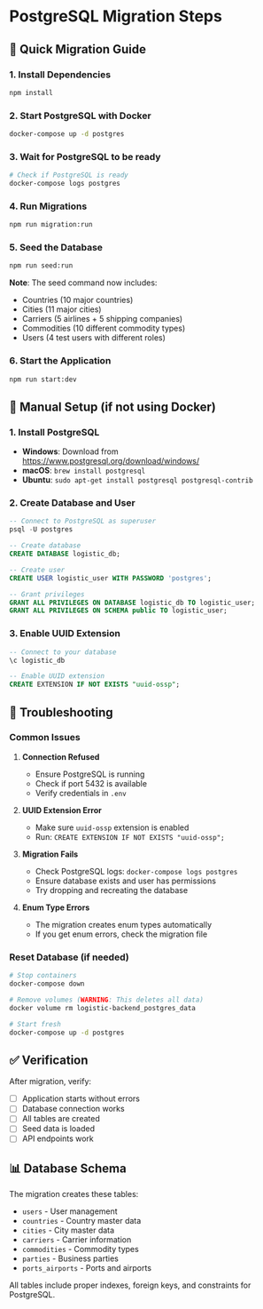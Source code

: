 # PostgreSQL Migration Steps

## 🚀 Quick Migration Guide

### 1. Install Dependencies
```bash
npm install
```

### 2. Start PostgreSQL with Docker
```bash
docker-compose up -d postgres
```

### 3. Wait for PostgreSQL to be ready
```bash
# Check if PostgreSQL is ready
docker-compose logs postgres
```

### 4. Run Migrations
```bash
npm run migration:run
```

### 5. Seed the Database
```bash
npm run seed:run
```

**Note**: The seed command now includes:
- Countries (10 major countries)
- Cities (11 major cities)
- Carriers (5 airlines + 5 shipping companies)
- Commodities (10 different commodity types)
- Users (4 test users with different roles)

### 6. Start the Application
```bash
npm run start:dev
```

## 🔧 Manual Setup (if not using Docker)

### 1. Install PostgreSQL
- **Windows**: Download from https://www.postgresql.org/download/windows/
- **macOS**: `brew install postgresql`
- **Ubuntu**: `sudo apt-get install postgresql postgresql-contrib`

### 2. Create Database and User
```sql
-- Connect to PostgreSQL as superuser
psql -U postgres

-- Create database
CREATE DATABASE logistic_db;

-- Create user
CREATE USER logistic_user WITH PASSWORD 'postgres';

-- Grant privileges
GRANT ALL PRIVILEGES ON DATABASE logistic_db TO logistic_user;
GRANT ALL PRIVILEGES ON SCHEMA public TO logistic_user;
```

### 3. Enable UUID Extension
```sql
-- Connect to your database
\c logistic_db

-- Enable UUID extension
CREATE EXTENSION IF NOT EXISTS "uuid-ossp";
```

## 🐛 Troubleshooting

### Common Issues

1. **Connection Refused**
   - Ensure PostgreSQL is running
   - Check if port 5432 is available
   - Verify credentials in `.env`

2. **UUID Extension Error**
   - Make sure `uuid-ossp` extension is enabled
   - Run: `CREATE EXTENSION IF NOT EXISTS "uuid-ossp";`

3. **Migration Fails**
   - Check PostgreSQL logs: `docker-compose logs postgres`
   - Ensure database exists and user has permissions
   - Try dropping and recreating the database

4. **Enum Type Errors**
   - The migration creates enum types automatically
   - If you get enum errors, check the migration file

### Reset Database (if needed)
```bash
# Stop containers
docker-compose down

# Remove volumes (WARNING: This deletes all data)
docker volume rm logistic-backend_postgres_data

# Start fresh
docker-compose up -d postgres
```

## ✅ Verification

After migration, verify:
- [ ] Application starts without errors
- [ ] Database connection works
- [ ] All tables are created
- [ ] Seed data is loaded
- [ ] API endpoints work

## 📊 Database Schema

The migration creates these tables:
- `users` - User management
- `countries` - Country master data
- `cities` - City master data
- `carriers` - Carrier information
- `commodities` - Commodity types
- `parties` - Business parties
- `ports_airports` - Ports and airports

All tables include proper indexes, foreign keys, and constraints for PostgreSQL.
